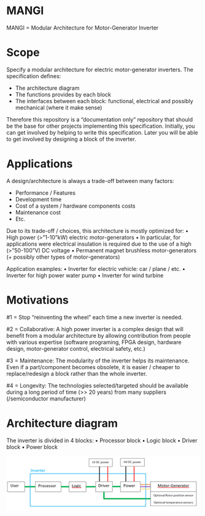 # MANGI

MANGI = Modular Architecture for Motor-Generator Inverter

# Scope
Specify a modular architecture for electric motor-generator inverters.
The specification defines:
-	The architecture diagram
-	The functions provides by each block
-	The interfaces between each block: functional, electrical and possibly mechanical (where it make sense)

Therefore this repository is a “documentation only” repository that should be the base for other projects implementing this specification.
Initially, you can get involved by helping to write this specification.
Later you will be able to get involved by designing a block of the inverter. 


# Applications
A design/architecture is always a trade-off between many factors:
-	Performance / Features
-	Development time
-	Cost of a system / hardware components costs
-	Maintenance cost
-	Etc.

Due to its trade-off / choices, this architecture is mostly optimized for:
•	High power (>”1-10”kW) electric motor-generators
•	In particular, for applications were electrical insulation is required due to the use of a high (>”50-100”V) DC voltage
•	Permanent magnet brushless motor-generators (+ possibly other types of motor-generators)

Application examples:
•	Inverter for electric vehicle: car / plane / etc.
•	Inverter for high power water pump
•	Inverter for wind turbine

#	Motivations

#1 = Stop “reinventing the wheel” each time a new inverter is needed.

#2 = Collaborative:     A high power inverter is a complex design that will benefit from a modular architecture by allowing contribution from people with various expertise (software programing, FPGA design, hardware design, motor-generator control, electrical safety, etc.)

#3 = Maintenance:   The modularity of the inverter helps its maintenance. Even if a part/component becomes obsolete, it is easier / cheaper to replace/redesign a block rather than the whole inverter.

#4 = Longevity:     The technologies selected/targeted should be available during a long period of time (>> 20 years) from many suppliers (/semiconductor manufacturer)


#	Architecture diagram
The inverter is divided in 4 blocks:
•	Processor block
•	Logic block
•	Driver block
•	Power block

 <img src="images/architecture_top.png">




